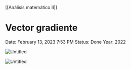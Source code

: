 [[Análisis matemático II]]
# Vector gradiente

Date: February 13, 2023 7:53 PM
Status: Done
Year: 2022

![Untitled](_private/Images/Vector%20gradiente/Untitled.png)

![Untitled](_private/Images/Vector%20gradiente/Untitled%201.png)